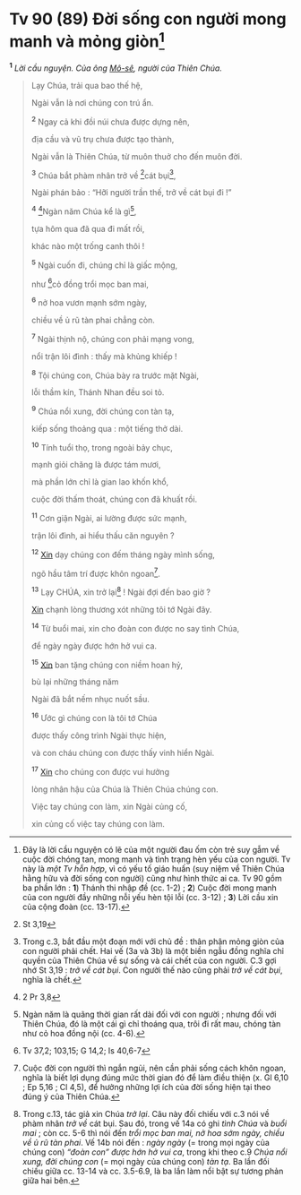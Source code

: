 # Tv 90 (89) Đời sống con người mong manh và mỏng giòn[^1-2aa1785f-fe4d-42bf-8c4f-06a50fc1adbd]

<sup><b>1</b></sup> _Lời cầu nguyện. Của ông [Mô-sê](), người của Thiên Chúa._

> Lạy Chúa, trải qua bao thế hệ,
>
> Ngài vẫn là nơi chúng con trú ẩn.
>
> <sup><b>2</b></sup> Ngay cả khi đồi núi chưa được dựng nên,
>
> địa cầu và vũ trụ chưa được tạo thành,
>
> Ngài vẫn là Thiên Chúa, từ muôn thuở cho đến muôn đời.
>
> <sup><b>3</b></sup> Chúa bắt phàm nhân trở về [^1@-2aa1785f-fe4d-42bf-8c4f-06a50fc1adbd]cát bụi[^2-2aa1785f-fe4d-42bf-8c4f-06a50fc1adbd],
>
> Ngài phán bảo : “Hỡi người trần thế, trở về cát bụi đi !”
>
> <sup><b>4</b></sup> [^2@-2aa1785f-fe4d-42bf-8c4f-06a50fc1adbd]Ngàn năm Chúa kể là gì[^3-2aa1785f-fe4d-42bf-8c4f-06a50fc1adbd],
>
> tựa hôm qua đã qua đi mất rồi,
>
> khác nào một trống canh thôi !
>
> <sup><b>5</b></sup> Ngài cuốn đi, chúng chỉ là giấc mộng,
>
> như [^3@-2aa1785f-fe4d-42bf-8c4f-06a50fc1adbd]cỏ đồng trổi mọc ban mai,
>
> <sup><b>6</b></sup> nở hoa vươn mạnh sớm ngày,
>
> chiều về ủ rũ tàn phai chẳng còn.
>
> <sup><b>7</b></sup> Ngài thịnh nộ, chúng con phải mạng vong,
>
> nổi trận lôi đình : thấy mà khủng khiếp !
>
> <sup><b>8</b></sup> Tội chúng con, Chúa bày ra trước mặt Ngài,
>
> lỗi thầm kín, Thánh Nhan đều soi tỏ.
>
> <sup><b>9</b></sup> Chúa nổi xung, đời chúng con tàn tạ,
>
> kiếp sống thoảng qua : một tiếng thở dài.
>
> <sup><b>10</b></sup> Tính tuổi thọ, trong ngoài bảy chục,
>
> mạnh giỏi chăng là được tám mươi,
>
> mà phần lớn chỉ là gian lao khốn khổ,
>
> cuộc đời thấm thoát, chúng con đã khuất rồi.
>
> <sup><b>11</b></sup> Cơn giận Ngài, ai lường được sức mạnh,
>
> trận lôi đình, ai hiểu thấu căn nguyên ?
>
> <sup><b>12</b></sup> [Xin]() dạy chúng con đếm tháng ngày mình sống,
>
> ngõ hầu tâm trí được khôn ngoan[^4-2aa1785f-fe4d-42bf-8c4f-06a50fc1adbd].
>
> <sup><b>13</b></sup> Lạy CHÚA, xin trở lại[^5-2aa1785f-fe4d-42bf-8c4f-06a50fc1adbd] ! Ngài đợi đến bao giờ ?
>
> [Xin]() chạnh lòng thương xót những tôi tớ Ngài đây.
>
> <sup><b>14</b></sup> Từ buổi mai, xin cho đoàn con được no say tình Chúa,
>
> để ngày ngày được hớn hở vui ca.
>
> <sup><b>15</b></sup> [Xin]() ban tặng chúng con niềm hoan hỷ,
>
> bù lại những tháng năm
>
> Ngài đã bắt nếm nhục nuốt sầu.
>
> <sup><b>16</b></sup> Ước gì chúng con là tôi tớ Chúa
>
> được thấy công trình Ngài thực hiện,
>
> và con cháu chúng con được thấy vinh hiển Ngài.
>
> <sup><b>17</b></sup> [Xin]() cho chúng con được vui hưởng
>
> lòng nhân hậu của Chúa là Thiên Chúa chúng con.
>
> Việc tay chúng con làm, xin Ngài củng cố,
>
> xin củng cố việc tay chúng con làm.

[^1-2aa1785f-fe4d-42bf-8c4f-06a50fc1adbd]: Đây là lời cầu nguyện có lẽ của một người đau ốm còn trẻ suy gẫm về cuộc đời chóng tan, mong manh và tình trạng hèn yếu của con người. Tv này là _một Tv hỗn hợp_, vì có yếu tố giáo huấn (suy niệm về Thiên Chúa hằng hữu và đời sống con người) cũng như hình thức ai ca. Tv 90 gồm ba phần lớn : **1**) Thánh thi nhập đề (cc. 1-2) ; **2**) Cuộc đời mong manh của con người đầy những nỗi yếu hèn tội lỗi (cc. 3-12) ; **3**) Lời cầu xin của cộng đoàn (cc. 13-17).

[^2-2aa1785f-fe4d-42bf-8c4f-06a50fc1adbd]: Trong c.3, bắt đầu một đoạn mới với chủ đề : thân phận mỏng giòn của con người phải chết. Hai vế (3a và 3b) là một biền ngẫu đồng nghĩa chỉ quyền của Thiên Chúa về sự sống và cái chết của con người. C.3 gợi nhớ St 3,19 : _trở về cát bụi_. Con người thế nào cũng phải _trở về cát bụi_, nghĩa là chết.

[^3-2aa1785f-fe4d-42bf-8c4f-06a50fc1adbd]: Ngàn năm là quãng thời gian rất dài đối với con người ; nhưng đối với Thiên Chúa, đó là một cái gì chỉ thoáng qua, trôi đi rất mau, chóng tàn như cỏ hoa đồng nội (cc. 4-6).

[^4-2aa1785f-fe4d-42bf-8c4f-06a50fc1adbd]: Cuộc đời con người thì ngắn ngủi, nên cần phải sống cách khôn ngoan, nghĩa là biết lợi dụng đúng mức thời gian đó để làm điều thiện (x. Gl 6,10 ; Ep 5,16 ; Cl 4,5), để hưởng những lợi ích của đời sống hiện tại theo đúng ý của Thiên Chúa.

[^5-2aa1785f-fe4d-42bf-8c4f-06a50fc1adbd]: Trong c.13, tác giả xin Chúa _trở lại_. Câu này đối chiếu với c.3 nói về phàm nhân _trở về_ cát bụi. Sau đó, trong vế 14a có ghi _tình Chúa_ và _buổi mai_ ; còn cc. 5-6 thì nói đến _trổi mọc ban mai, nở hoa sớm ngày, chiều về ủ rũ tàn phai_. Vế 14b nói đến : _ngày ngày_ (= trong mọi ngày của chúng con) _“đoàn con” được hớn hở vui ca_, trong khi theo c.9 _Chúa nổi xung, đời chúng con_ (= mọi ngày của chúng con) _tàn tạ_. Ba lần đối chiếu giữa cc. 13-14 và cc. 3.5-6.9, là ba lần làm nổi bật sự tương phản giữa hai bên.

[^1@-2aa1785f-fe4d-42bf-8c4f-06a50fc1adbd]: St 3,19

[^2@-2aa1785f-fe4d-42bf-8c4f-06a50fc1adbd]: 2 Pr 3,8

[^3@-2aa1785f-fe4d-42bf-8c4f-06a50fc1adbd]: Tv 37,2; 103,15; G 14,2; Is 40,6-7
